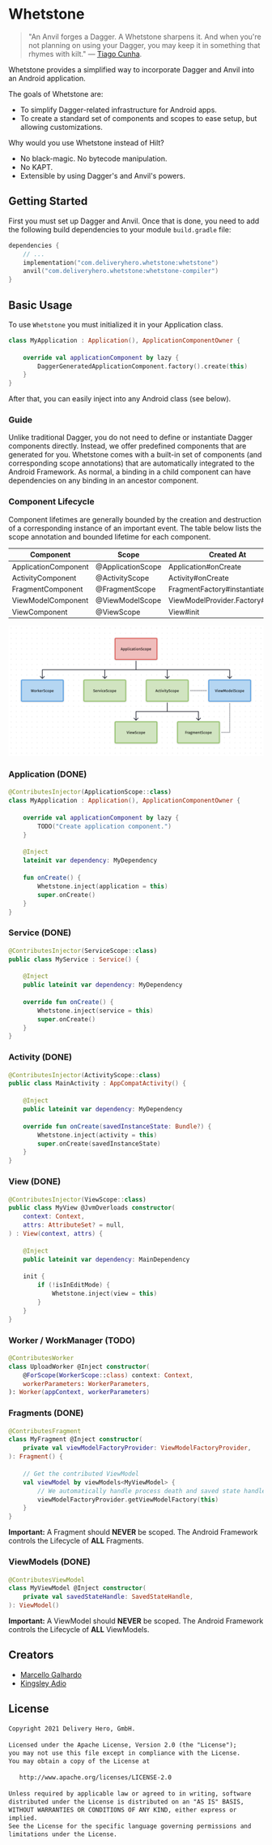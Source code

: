 # Whetstone

> "An Anvil forges a Dagger. A Whetstone sharpens it. And when you're not planning on using your Dagger, you may keep it in something that rhymes with kilt." — [Tiago Cunha](https://github.com/laggedHero).

Whetstone provides a simplified way to incorporate Dagger and Anvil into an Android application.

The goals of Whetstone are:
- To simplify Dagger-related infrastructure for Android apps.
- To create a standard set of components and scopes to ease setup, but allowing customizations.

Why would you use Whetstone instead of Hilt?
- No black-magic. No bytecode manipulation.
- No KAPT.
- Extensible by using Dagger's and Anvil's powers.

## Getting Started

First you must set up Dagger and Anvil. Once that is done, you need to add the following build dependencies to your module `build.gradle` file:

```kotlin
dependencies {
    // ...
    implementation("com.deliveryhero.whetstone:whetstone")
    anvil("com.deliveryhero.whetstone:whetstone-compiler")
}
```

## Basic Usage

To use `Whetstone` you must initialized it in your Application class.

```kotlin
class MyApplication : Application(), ApplicationComponentOwner {

    override val applicationComponent by lazy {
        DaggerGeneratedApplicationComponent.factory().create(this)
    }
}
```

After that, you can easily inject into any Android class (see below).

### Guide

Unlike traditional Dagger, you do not need to define or instantiate Dagger components directly. Instead, we offer predefined components that are generated for you. Whetstone comes with a built-in set of components (and corresponding scope annotations) that are automatically integrated to the Android Framework. As normal, a binding in a child component can have dependencies on any binding in an ancestor component.

### Component Lifecycle

Component lifetimes are generally bounded by the creation and destruction of a corresponding instance of an important event. The table below lists the scope annotation and bounded lifetime for each component.

| Component            | Scope             | Created At                       | Destroyed At            |
| -------------------- | ----------------- | -------------------------------- | ----------------------- |
| ApplicationComponent | @ApplicationScope | Application#onCreate             | Application#onTerminate |
| ActivityComponent    | @ActivityScope    | Activity#onCreate                | Activity#onDestroy      |
| FragmentComponent    | @FragmentScope    | FragmentFactory#instantiate      | Fragment#onDestroy      |
| ViewModelComponent   | @ViewModelScope   | ViewModelProvider.Factory#create | ViewModel#onCleared     |
| ViewComponent        | @ViewScope        | View#init                        | View#finalize           |

![whetstone-scopes](art/whetstone-scopes.png?raw=true)

### Application (DONE)

```kotlin
@ContributesInjector(ApplicationScope::class)
class MyApplication : Application(), ApplicationComponentOwner {

    override val applicationComponent by lazy {
        TODO("Create application component.")
    }

    @Inject
    lateinit var dependency: MyDependency

    fun onCreate() {
        Whetstone.inject(application = this)
        super.onCreate()
    }
}
```

### Service (DONE)

```kotlin
@ContributesInjector(ServiceScope::class)
public class MyService : Service() {

    @Inject
    public lateinit var dependency: MyDependency

    override fun onCreate() {
        Whetstone.inject(service = this)
        super.onCreate()
    }
}
```

### Activity (DONE)

```kotlin
@ContributesInjector(ActivityScope::class)
public class MainActivity : AppCompatActivity() {

    @Inject
    public lateinit var dependency: MyDependency

    override fun onCreate(savedInstanceState: Bundle?) {
        Whetstone.inject(activity = this)
        super.onCreate(savedInstanceState)
    }
}
```

### View (DONE)

```kotlin
@ContributesInjector(ViewScope::class)
public class MyView @JvmOverloads constructor(
    context: Context,
    attrs: AttributeSet? = null,
) : View(context, attrs) {

    @Inject
    public lateinit var dependency: MainDependency

    init {
        if (!isInEditMode) {
            Whetstone.inject(view = this)
        }
    }
}
```

### Worker / WorkManager (TODO)

```kotlin
@ContributesWorker
class UploadWorker @Inject constructor(
    @ForScope(WorkerScope::class) context: Context,
    workerParameters: WorkerParameters,
): Worker(appContext, workerParameters)
```

### Fragments (DONE)

```kotlin
@ContributesFragment
class MyFragment @Inject constructor(
    private val viewModelFactoryProvider: ViewModelFactoryProvider,
): Fragment() {

    // Get the contributed ViewModel
    val viewModel by viewModels<MyViewModel> {
        // We automatically handle process death and saved state handle wiring
        viewModelFactoryProvider.getViewModelFactory(this)
    }
}
```
**Important:** A Fragment should **NEVER** be scoped. The Android Framework controls the Lifecycle of **ALL** Fragments.

### ViewModels (DONE)

```kotlin
@ContributesViewModel
class MyViewModel @Inject constructor(
    private val savedStateHandle: SavedStateHandle,
): ViewModel()
```

**Important:** A ViewModel should **NEVER** be scoped. The Android Framework controls the Lifecycle of **ALL** ViewModels.

## Creators
- [Marcello Galhardo](http://github.com/marcellogalhardo)
- [Kingsley Adio](https://github.com/kingsleyadio)

## License
```
Copyright 2021 Delivery Hero, GmbH.

Licensed under the Apache License, Version 2.0 (the "License");
you may not use this file except in compliance with the License.
You may obtain a copy of the License at

   http://www.apache.org/licenses/LICENSE-2.0

Unless required by applicable law or agreed to in writing, software
distributed under the License is distributed on an "AS IS" BASIS,
WITHOUT WARRANTIES OR CONDITIONS OF ANY KIND, either express or implied.
See the License for the specific language governing permissions and
limitations under the License.
```
